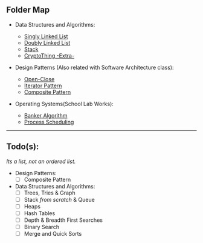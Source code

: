 ## Folder Map

- Data Structures and Algorithms:
  - [Singly Linked List](https://github.com/kondanta/StudyLib/tree/kondanta/Taylan/dsa/Singly-Linked-List)
  - [Doubly Linked List](https://github.com/kondanta/StudyLib/tree/kondanta/Taylan/dsa/Doubly-Linked-List)
  - [Stack](https://github.com/kondanta/StudyLib/tree/kondanta/Taylan/dsa/Stack)
  - [CryptoThing -Extra-](https://github.com/kondanta/StudyLib/tree/kondanta/Taylan/dsa/Crypt/python)

- Design Patterns (Also related with Software Architecture class):
  - [Open-Close](https://github.com/kondanta/StudyLib/tree/kondanta/Taylan/despat/open-close)
  - [Iterator Pattern](https://github.com/kondanta/StudyLib/tree/kondanta/Taylan/despat/iterator)
  - [Composite Pattern](https://github.com/kondanta/StudyLib/tree/kondanta/Taylan/despat/composite)

- Operating Systems(School Lab Works):
  - [Banker Algorithm](https://github.com/kondanta/StudyLib/tree/kondanta/Taylan/os/banker)
  - [Process Scheduling](https://github.com/kondanta/StudyLib/tree/kondanta/Taylan/os/processSort)



---
## Todo(s):
*Its a list, not an ordered list.*

- Design Patterns:
  - [ ] Composite Pattern
- Data Structures and Algorithms:
  - [ ] Trees, Tries & Graph
  - [ ] Stack *from scratch* & Queue
  - [ ] Heaps
  - [ ] Hash Tables
  - [ ] Depth & Breadth First Searches
  - [ ] Binary Search
  - [ ] Merge and Quick Sorts
